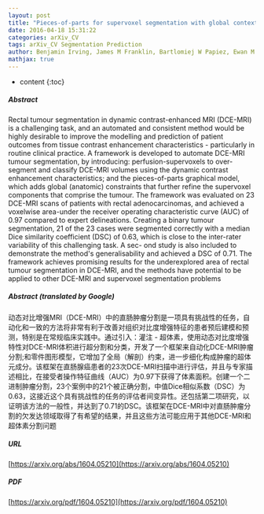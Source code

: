 ```yaml
---
layout: post
title: "Pieces-of-parts for supervoxel segmentation with global context: Application to DCE-MRI tumour delineation"
date: 2016-04-18 15:31:22
categories: arXiv_CV
tags: arXiv_CV Segmentation Prediction
author: Benjamin Irving, James M Franklin, Bartlomiej W Papiez, Ewan M Anderson, Ricky A Sharma, Fergus V Gleeson, Sir Michael Brady, Julia A Schnabel
mathjax: true
---
```


* content
{:toc}

##### Abstract
Rectal tumour segmentation in dynamic contrast-enhanced MRI (DCE-MRI) is a challenging task, and an automated and consistent method would be highly desirable to improve the modelling and prediction of patient outcomes from tissue contrast enhancement characteristics - particularly in routine clinical practice. A framework is developed to automate DCE-MRI tumour segmentation, by introducing: perfusion-supervoxels to over-segment and classify DCE-MRI volumes using the dynamic contrast enhancement characteristics; and the pieces-of-parts graphical model, which adds global (anatomic) constraints that further refine the supervoxel components that comprise the tumour. The framework was evaluated on 23 DCE-MRI scans of patients with rectal adenocarcinomas, and achieved a voxelwise area-under the receiver operating characteristic curve (AUC) of 0.97 compared to expert delineations. Creating a binary tumour segmentation, 21 of the 23 cases were segmented correctly with a median Dice similarity coefficient (DSC) of 0.63, which is close to the inter-rater variability of this challenging task. A sec- ond study is also included to demonstrate the method's generalisability and achieved a DSC of 0.71. The framework achieves promising results for the underexplored area of rectal tumour segmentation in DCE-MRI, and the methods have potential to be applied to other DCE-MRI and supervoxel segmentation problems

##### Abstract (translated by Google)
动态对比增强MRI（DCE-MRI）中的直肠肿瘤分割是一项具有挑战性的任务，自动化和一致的方法将非常有利于改善对组织对比度增强特征的患者预后建模和预测，特别是在常规临床实践中。通过引入：灌注 - 超体素，使用动态对比度增强特性对DCE-MRI体积进行超分割和分类，开发了一个框架来自动化DCE-MRI肿瘤分割;和零件图形模型，它增加了全局（解剖）约束，进一步细化构成肿瘤的超体元成分。该框架在直肠腺癌患者的23次DCE-MRI扫描中进行评估，并且与专家描述相比，在接受者操作特征曲线（AUC）为0.97下获得了体素面积。创建一个二进制肿瘤分割，23个案例中的21个被正确分割，中值Dice相似系数（DSC）为0.63，这接近这个具有挑战性的任务的评估者间变异性。还包括第二项研究，以证明该方法的一般性，并达到了0.71的DSC。该框架在DCE-MRI中对直肠肿瘤分割的欠发达领域取得了有希望的结果，并且这些方法可能应用于其他DCE-MRI和超体素分割问题

##### URL
[https://arxiv.org/abs/1604.05210](https://arxiv.org/abs/1604.05210)

##### PDF
[https://arxiv.org/pdf/1604.05210](https://arxiv.org/pdf/1604.05210)

